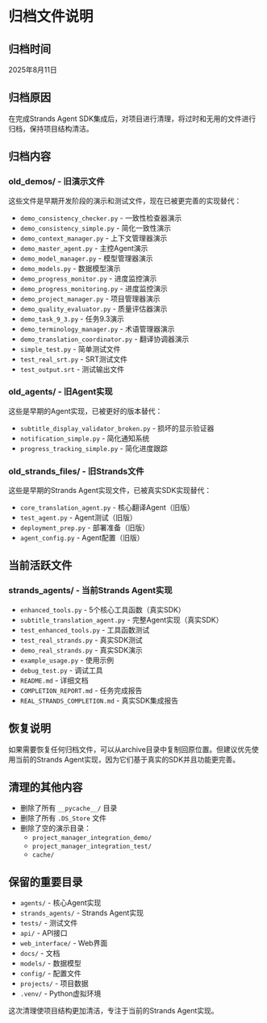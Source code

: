 # 归档文件说明

## 归档时间
2025年8月11日

## 归档原因
在完成Strands Agent SDK集成后，对项目进行清理，将过时和无用的文件进行归档，保持项目结构清洁。

## 归档内容

### old_demos/ - 旧演示文件
这些文件是早期开发阶段的演示和测试文件，现在已被更完善的实现替代：

- `demo_consistency_checker.py` - 一致性检查器演示
- `demo_consistency_simple.py` - 简化一致性演示
- `demo_context_manager.py` - 上下文管理器演示
- `demo_master_agent.py` - 主控Agent演示
- `demo_model_manager.py` - 模型管理器演示
- `demo_models.py` - 数据模型演示
- `demo_progress_monitor.py` - 进度监控演示
- `demo_progress_monitoring.py` - 进度监控演示
- `demo_project_manager.py` - 项目管理器演示
- `demo_quality_evaluator.py` - 质量评估器演示
- `demo_task_9_3.py` - 任务9.3演示
- `demo_terminology_manager.py` - 术语管理器演示
- `demo_translation_coordinator.py` - 翻译协调器演示
- `simple_test.py` - 简单测试文件
- `test_real_srt.py` - SRT测试文件
- `test_output.srt` - 测试输出文件

### old_agents/ - 旧Agent实现
这些是早期的Agent实现，已被更好的版本替代：

- `subtitle_display_validator_broken.py` - 损坏的显示验证器
- `notification_simple.py` - 简化通知系统
- `progress_tracking_simple.py` - 简化进度跟踪

### old_strands_files/ - 旧Strands文件
这些是早期的Strands Agent实现文件，已被真实SDK实现替代：

- `core_translation_agent.py` - 核心翻译Agent（旧版）
- `test_agent.py` - Agent测试（旧版）
- `deployment_prep.py` - 部署准备（旧版）
- `agent_config.py` - Agent配置（旧版）

## 当前活跃文件

### strands_agents/ - 当前Strands Agent实现
- `enhanced_tools.py` - 5个核心工具函数（真实SDK）
- `subtitle_translation_agent.py` - 完整Agent实现（真实SDK）
- `test_enhanced_tools.py` - 工具函数测试
- `test_real_strands.py` - 真实SDK测试
- `demo_real_strands.py` - 真实SDK演示
- `example_usage.py` - 使用示例
- `debug_test.py` - 调试工具
- `README.md` - 详细文档
- `COMPLETION_REPORT.md` - 任务完成报告
- `REAL_STRANDS_COMPLETION.md` - 真实SDK集成报告

## 恢复说明
如果需要恢复任何归档文件，可以从archive目录中复制回原位置。但建议优先使用当前的Strands Agent实现，因为它们基于真实的SDK并且功能更完善。

## 清理的其他内容
- 删除了所有 `__pycache__/` 目录
- 删除了所有 `.DS_Store` 文件
- 删除了空的演示目录：
  - `project_manager_integration_demo/`
  - `project_manager_integration_test/`
  - `cache/`

## 保留的重要目录
- `agents/` - 核心Agent实现
- `strands_agents/` - Strands Agent实现
- `tests/` - 测试文件
- `api/` - API接口
- `web_interface/` - Web界面
- `docs/` - 文档
- `models/` - 数据模型
- `config/` - 配置文件
- `projects/` - 项目数据
- `.venv/` - Python虚拟环境

这次清理使项目结构更加清洁，专注于当前的Strands Agent实现。
